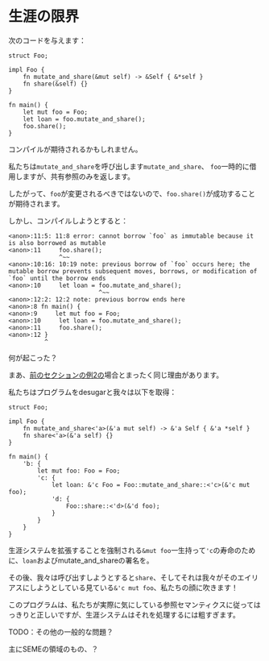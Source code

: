 # <!--Limits of Lifetimes--> 生涯の限界

<!--Given the following code:-->
次のコードを与えます：

```rust,ignore
struct Foo;

impl Foo {
    fn mutate_and_share(&mut self) -> &Self { &*self }
    fn share(&self) {}
}

fn main() {
    let mut foo = Foo;
    let loan = foo.mutate_and_share();
    foo.share();
}
```

<!--One might expect it to compile.-->
コンパイルが期待されるかもしれません。
<!--We call `mutate_and_share`, which mutably borrows `foo` temporarily, but then returns only a shared reference.-->
私たちは`mutate_and_share`を呼び出します`mutate_and_share`、 `foo`一時的に借用しますが、共有参照のみを返します。
<!--Therefore we would expect `foo.share()` to succeed as `foo` shouldn't be mutably borrowed.-->
したがって、`foo`が変更されるべきではないので、`foo.share()`が成功することが期待されます。

<!--However when we try to compile it:-->
しかし、コンパイルしようとすると：

```text
<anon>:11:5: 11:8 error: cannot borrow `foo` as immutable because it is also borrowed as mutable
<anon>:11     foo.share();
              ^~~
<anon>:10:16: 10:19 note: previous borrow of `foo` occurs here; the mutable borrow prevents subsequent moves, borrows, or modification of `foo` until the borrow ends
<anon>:10     let loan = foo.mutate_and_share();
                         ^~~
<anon>:12:2: 12:2 note: previous borrow ends here
<anon>:8 fn main() {
<anon>:9     let mut foo = Foo;
<anon>:10     let loan = foo.mutate_and_share();
<anon>:11     foo.share();
<anon>:12 }
          ^
```

<!--What happened?-->
何が起こった？
<!--Well, we got the exact same reasoning as we did for [Example 2 in the previous section][ex2].-->
まあ、[前のセクションの例2の][ex2]場合とまったく同じ理由があります。
<!--We desugar the program and we get the following:-->
私たちはプログラムをdesugarと我々は以下を取得：

```rust,ignore
struct Foo;

impl Foo {
    fn mutate_and_share<'a>(&'a mut self) -> &'a Self { &'a *self }
    fn share<'a>(&'a self) {}
}

fn main() {
	'b: {
    	let mut foo: Foo = Foo;
    	'c: {
    		let loan: &'c Foo = Foo::mutate_and_share::<'c>(&'c mut foo);
    		'd: {
    			Foo::share::<'d>(&'d foo);
    		}
    	}
    }
}
```

<!--The lifetime system is forced to extend the `&mut foo` to have lifetime `'c`, due to the lifetime of `loan` and mutate_and_share's signature.-->
生涯システムを拡張することを強制される`&mut foo`一生持って`'c`の寿命のために、`loan`およびmutate_and_shareの署名を。
<!--Then when we try to call `share`, and it sees we're trying to alias that `&'c mut foo` and blows up in our face!-->
その後、我々は呼び出すしようとすると`share`、そしてそれは我々がそのエイリアスにしようとしている見ている`&'c mut foo`、私たちの顔に吹きます！

<!--This program is clearly correct according to the reference semantics we actually care about, but the lifetime system is too coarse-grained to handle that.-->
このプログラムは、私たちが実際に気にしている参照セマンティクスに従ってはっきりと正しいですが、生涯システムはそれを処理するには粗すぎます。


<!--TODO: other common problems?-->
TODO：その他の一般的な問題？
<!--SEME regions stuff, mostly?-->
主にSEMEの領域のもの、？




[ex2]: lifetimes.html#example-aliasing-a-mutable-reference
